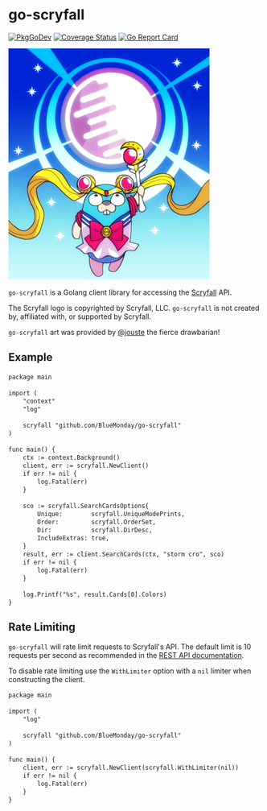 # go-scryfall

[![PkgGoDev](https://pkg.go.dev/badge/github.com/BlueMonday/go-scryfall)](https://pkg.go.dev/github.com/BlueMonday/go-scryfall) [![Coverage Status](https://img.shields.io/coveralls/github/BlueMonday/go-scryfall/master.svg)](https://coveralls.io/github/BlueMonday/go-scryfall?branch=master) [![Go Report Card](https://goreportcard.com/badge/github.com/BlueMonday/go-scryfall)](https://goreportcard.com/report/github.com/BlueMonday/go-scryfall)

![go-scryfall](./go-scryfall.png)

`go-scryfall` is a Golang client library for accessing the [Scryfall](https://scryfall.com/) API.

The Scryfall logo is copyrighted by Scryfall, LLC. `go-scryfall` is not created
by, affiliated with, or supported by Scryfall.

`go-scryfall` art was provided by [@jouste](https://twitter.com/jouste) the fierce drawbarian!

## Example

```golang
package main

import (
	"context"
	"log"

	scryfall "github.com/BlueMonday/go-scryfall"
)

func main() {
	ctx := context.Background()
	client, err := scryfall.NewClient()
	if err != nil {
		log.Fatal(err)
	}

	sco := scryfall.SearchCardsOptions{
		Unique:        scryfall.UniqueModePrints,
		Order:         scryfall.OrderSet,
		Dir:           scryfall.DirDesc,
		IncludeExtras: true,
	}
	result, err := client.SearchCards(ctx, "storm cro", sco)
	if err != nil {
		log.Fatal(err)
	}

	log.Printf("%s", result.Cards[0].Colors)
}
```

## Rate Limiting

`go-scryfall` will rate limit requests to Scryfall's API. The default limit is
10 requests per second as recommended in the [REST API
documentation](https://scryfall.com/docs/api#rate-limits-and-good-citizenship).

To disable rate limiting use the `WithLimiter` option with a `nil` limiter when
constructing the client.

```golang
package main

import (
	"log"

	scryfall "github.com/BlueMonday/go-scryfall"
)

func main() {
	client, err := scryfall.NewClient(scryfall.WithLimiter(nil))
	if err != nil {
		log.Fatal(err)
	}
}
```
